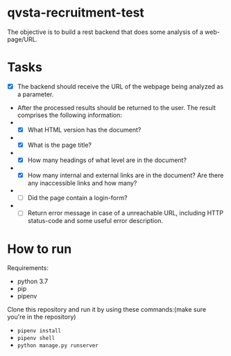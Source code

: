 # qvsta-recruitment-test
The objective is to build a rest backend that does some analysis of a web-page/URL.

# Tasks
- [x] The backend should receive the URL of the webpage being analyzed as a parameter. 
- After the processed results should be returned to the user. The result comprises the following information:
- - [x] What HTML version has the document?
- - [x] What is the page title?
- - [x] How many headings of what level are in the document?
- - [x] How many internal and external links are in the document? Are there any inaccessible links and how many?
- - [ ] Did the page contain a login-form?
- - [ ] Return error message in case of a unreachable URL, including HTTP status-code and some useful error description.

# How to run
Requirements:
- python 3.7
- pip
- pipenv

Clone this repository and run it by using these commands:(make sure you're in the repository)
- `pipenv install`
- `pipenv shell`
- `python manage.py runserver`

